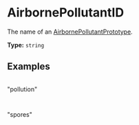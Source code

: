 # AirbornePollutantID

The name of an [AirbornePollutantPrototype](prototype:AirbornePollutantPrototype).

**Type:** `string`

## Examples

```
```
"pollution"
```
```

```
```
"spores"
```
```

